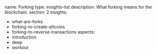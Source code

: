 name: Forking
type: insights-list
description: What forking means for the blockchain.
section: 2
insights:
  - what-are-forks
  - forking-to-create-altcoins
  - forking-to-reverse-transactions
aspects:
  - introduction
  - deep
  - workout
